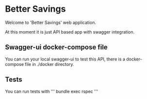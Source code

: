 # Better Savings
Welcome to 'Better Savings' web application.

At this moment it is just API based app with swagger integration.

## Swagger-ui docker-compose file
You can run your local swagger-ui to test this API, there is a docker-compose file in ./docker directory.

## Tests
You can run tests with 
'''
bundle exec rspec
'''
